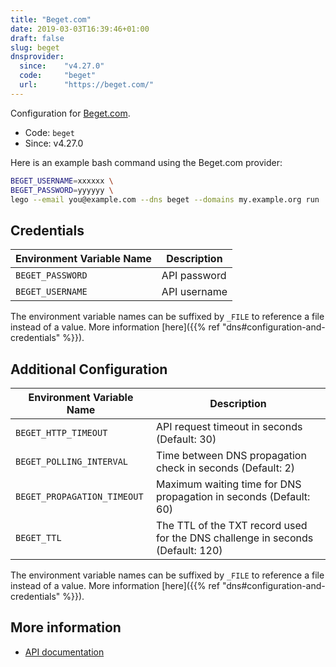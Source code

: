 ```yaml
---
title: "Beget.com"
date: 2019-03-03T16:39:46+01:00
draft: false
slug: beget
dnsprovider:
  since:    "v4.27.0"
  code:     "beget"
  url:      "https://beget.com/"
---
```


<!-- THIS DOCUMENTATION IS AUTO-GENERATED. PLEASE DO NOT EDIT. -->
<!-- providers/dns/beget/beget.toml -->
<!-- THIS DOCUMENTATION IS AUTO-GENERATED. PLEASE DO NOT EDIT. -->


Configuration for [Beget.com](https://beget.com/).


<!--more-->

- Code: `beget`
- Since: v4.27.0


Here is an example bash command using the Beget.com provider:

```bash
BEGET_USERNAME=xxxxxx \
BEGET_PASSWORD=yyyyyy \
lego --email you@example.com --dns beget --domains my.example.org run
```




## Credentials

| Environment Variable Name | Description |
|-----------------------|-------------|
| `BEGET_PASSWORD` | API password |
| `BEGET_USERNAME` | API username |

The environment variable names can be suffixed by `_FILE` to reference a file instead of a value.
More information [here]({{% ref "dns#configuration-and-credentials" %}}).


## Additional Configuration

| Environment Variable Name | Description |
|--------------------------------|-------------|
| `BEGET_HTTP_TIMEOUT` | API request timeout in seconds (Default: 30) |
| `BEGET_POLLING_INTERVAL` | Time between DNS propagation check in seconds (Default: 2) |
| `BEGET_PROPAGATION_TIMEOUT` | Maximum waiting time for DNS propagation in seconds (Default: 60) |
| `BEGET_TTL` | The TTL of the TXT record used for the DNS challenge in seconds (Default: 120) |

The environment variable names can be suffixed by `_FILE` to reference a file instead of a value.
More information [here]({{% ref "dns#configuration-and-credentials" %}}).




## More information

- [API documentation](https://beget.com/ru/kb/api/funkczii-upravleniya-dns)

<!-- THIS DOCUMENTATION IS AUTO-GENERATED. PLEASE DO NOT EDIT. -->
<!-- providers/dns/beget/beget.toml -->
<!-- THIS DOCUMENTATION IS AUTO-GENERATED. PLEASE DO NOT EDIT. -->
